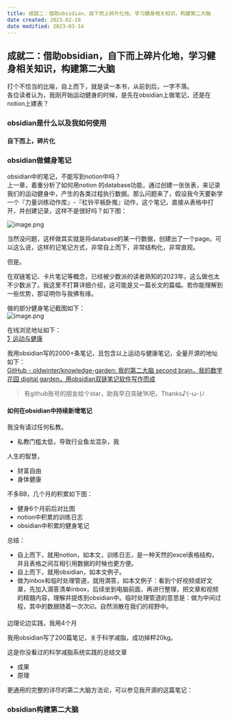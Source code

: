 ```yaml
---
title: 成就二：借助obsidian，自下而上碎片化地，学习健身相关知识，构建第二大脑
date created: 2023-02-10
date modified: 2023-03-14
---
```


## 成就二：借助obsidian，自下而上碎片化地，学习健身相关知识，构建第二大脑

打个不恰当的比喻，自上而下，就是读一本书，从前到后，一字不落。  
各位读者认为，我刚开始运动健身的时候，是先在obsidian上做笔记，还是在notion上建表？

### obsidian是什么以及我如何使用

#### 自下而上，碎片化

### obsidian做健身笔记

obsidian中的笔记，不能写到notion中吗？  
上一章，着重分析了如何用notion 的database功能，通过创建一张张表，来记录我们的运动健身中，产生的各类过程执行数据。那么问题来了，假设我今天要新学一个『力量训练动作库』-『杠铃平板卧推』动作，这个笔记，直接从表格中打开，并创建记录，这样不是很好吗？如下图：

![image.png](https://img.oldwinter.top/202302101751679.png)

当然没问题，这样做其实就是将database的某一行数据，创建出了一个page。可以这么说，这样的记笔记方式，非常自上而下，非常结构化，非常直观。

但是。

在双链笔记、卡片笔记等概念，已经被少数派的读者熟知的2023年，这么做也太不少数派了。我这里不打算详细介绍，这可能是又一篇长文的篇幅。若你能理解到一些优势，那证明你与我佛有缘。

做的部分健身笔记截图如下：  
![image.png](https://img.oldwinter.top/202302092353542.png)

在线浏览地址如下：  
[∑ 运动与健康](https://garden.oldwinter.top/-%E8%BF%90%E5%8A%A8%E4%B8%8E%E5%81%A5%E5%BA%B7)

我用obsidian写的2000+条笔记，且包含以上运动与健康笔记，全量开源的地址如下：  
[GitHub - oldwinter/knowledge-garden: 我的第二大脑 second brain，我的数字花园 digital garden，用obsidian双链笔记软件写作而成](https://github.com/oldwinter/knowledge-garden)

> 有github账号的朋友给个star，助我早日突破1K吧，Thanks♪(･ω･)ﾉ

#### 如何在obsidian中持续新增笔记

我没有请过任何私教。

- 私教门槛太低，导致行业鱼龙混杂，我

人生的智慧，

- 财富自由
- 身体健康

不多BB，几个月的积累如下图：

- 健身6个月前后对比图
- notion中积累的训练日志
- obsidian中积累的健身笔记

总结：

- 自上而下，就用notion，如本文，训练日志，是一种天然的excel表格结构，并且表格之间互相引用数据的时候也更方便。
- 自上而下，就用obsidian，如本文例子。
- 做为inbox和临时处理管道，就用滴答，如本文例子：看到个好视频或好文章，先加入滴答清单inbox，后续坐到电脑前面，再进行整理，把文章和视频的精髓内容，理解并提炼到obsidian中。临时处理管道的意思是：做为中间过程，其中的数据随着一次次☑️，自然消散在我们的视野中。

边理论边实践，我用4个月

我用obsidian写了200篇笔记，关于科学减脂，成功掉秤20kg。

这是你没看过的科学减脂系统实践的总结文章

- 成果
- 原理

更通用的完整的详尽的第二大脑方法论，可以参见我开源的这篇笔记：

### obsidian构建第二大脑
